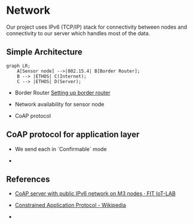 # Network

Our project uses IPv6 (TCP/IP) stack for connectivity between nodes and connectivity to our server which handles most of the data.



## Simple Architecture



```mermaid
graph LR;
    A[Sensor node] -->|802.15.4| B[Border Router];
    B --> |ETHOS| C(Internet);
    C --> |ETHOS| D(Server);
```



- Border Router [Setting up border router](https://github.com/KRVPerera/sense/wiki/Setting-up-border-router)

- Network availability for sensor node

- CoAP protocol



## CoAP protocol for application layer

- We send each in ´Confirmable´ mode

- 









## References

- [CoAP server with public IPv6 network on M3 nodes · FIT IoT-LAB](https://www.iot-lab.info/learn/tutorials/riot/riot-coap-m3/)

- [Constrained Application Protocol - Wikipedia](https://en.wikipedia.org/wiki/Constrained_Application_Protocol)

- 
